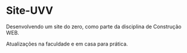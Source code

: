 # Site-UVV
Desenvolvendo um site do zero, como parte da disciplina de Construção WEB.

Atualizações na faculdade e em casa para prática.
